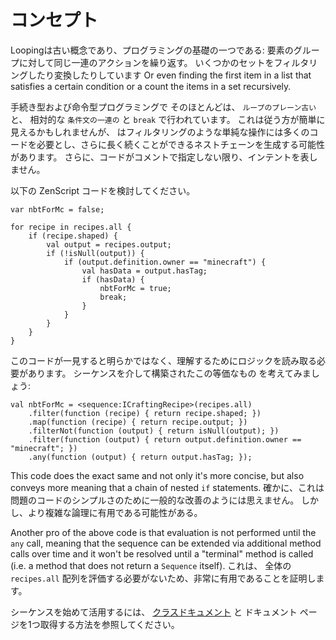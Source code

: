 # コンセプト

Loopingは古い概念であり、プログラミングの基礎の一つである: 要素のグループに対して同じ一連のアクションを繰り返す。 いくつかのセットをフィルタリングしたり変換したりしています Or even finding the first item in a list that satisfies a certain condition or a count the items in a set recursively.

手続き型および命令型プログラミングで そのほとんどは、 `ループのプレーン古い` と、 相対的な `条件文の一連の` と `break` で行われています。 これは従う方が簡単に見えるかもしれませんが、 はフィルタリングのような単純な操作には多くのコードを必要とし、さらに長く続くことができるネストチェーンを生成する可能性があります。 さらに、コードがコメントで指定しない限り、インテントを表しません。

以下の ZenScript コードを検討してください。

```zenscript
var nbtForMc = false;

for recipe in recipes.all {
    if (recipe.shaped) {
        val output = recipes.output;
        if (!isNull(output)) {
            if (output.definition.owner == "minecraft") {
                val hasData = output.hasTag;
                if (hasData) {
                    nbtForMc = true;
                    break;
                }
            }
        }
    }
}
```

このコードが一見すると明らかではなく、理解するためにロジックを読み取る必要があります。 シーケンスを介して構築されたこの等価なもの を考えてみましょう:

```zenscript
val nbtForMc = <sequence:ICraftingRecipe>(recipes.all)
    .filter(function (recipe) { return recipe.shaped; })
    .map(function (recipe) { return recipe.output; })
    .filterNot(function (output) { return isNull(output); })
    .filter(function (output) { return output.definition.owner == "minecraft"; })
    .any(function (output) { return output.hasTag; });
```

This code does the exact same and not only it's more concise, but also conveys more meaning that a chain of nested `if` statements. 確かに、これは問題のコードのシンプルさのために一般的な改善のようには思えません。 しかし、より複雑な論理に有用である可能性がある。

Another pro of the above code is that evaluation is not performed until the `any` call, meaning that the sequence can be extended via additional method calls over time and it won't be resolved until a "terminal" method is called (i.e. a method that does not return a `Sequence` itself). これは、 全体の `recipes.all` 配列を評価する必要がないため、非常に有用であることを証明します。

シーケンスを始めて活用するには、 [クラスドキュメント](/Mods/Boson/Sequences/Docs/) と [](/Mods/Boson/Sequences/Obtaining/) ドキュメント ページを1つ取得する方法を参照してください。
